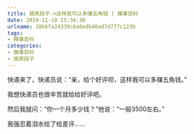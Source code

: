 ```yaml
---
title: 搞笑段子->这样我可以多赚五角钱 | 糗事百科
date: 2019-11-18 15:34:30
urlname: 18b6fa24339c6a0edb46ad7d777c123b
tags: 
- 糗事百科
categories:
- 糗事百科
- 搞笑段子
---
```

快递来了，快递员说：“亲，给个好评呗，这样我可以多赚五角钱。”

我想快递员也很辛苦就给给好评吧。

然后我就问：“你一个月多少钱？”他说：“一般3500左右。”

我强忍着泪水给了给差评……


